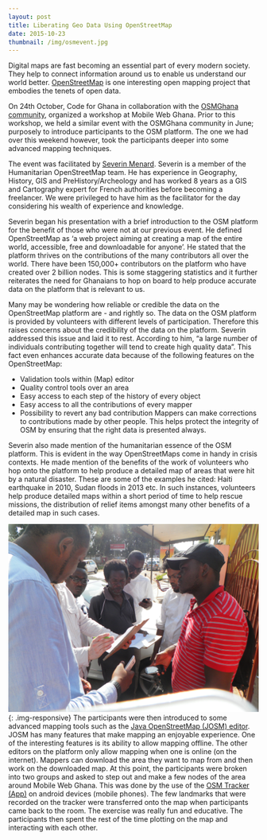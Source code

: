 ```yaml
---
layout: post
title: Liberating Geo Data Using OpenStreetMap
date: 2015-10-23
thumbnail: /img/osmevent.jpg
---
```


Digital maps are fast becoming an essential part of every modern society. They help to connect information around us to enable us understand our world better. [OpenStreetMap](https://www.openstreetmap.org) is one interesting open mapping project that embodies the tenets of open data. 

On 24th October, Code for Ghana in collaboration with the [OSMGhana community](https://twitter.com/osmghana), organized a workshop at Mobile Web Ghana. Prior to this workshop, we held a similar event with the OSMGhana community in June; purposely to introduce participants to the OSM platform. The one we had over this weekend however, took the participants deeper into some advanced mapping techniques. 

The event was facilitated by [Severin Menard](https://twitter.com/sev_hotosm). Severin is a member of the Humanitarian OpenStreetMap team. He has experience in Geography, History, GIS and PreHistory/Archeology and has worked 8 years as a GIS and Cartography expert for French authorities before becoming a freelancer. We were privileged to have him as the facilitator for the day considering his wealth of experience and knowledge. 

Severin began his presentation with a brief introduction to the OSM platform for the benefit of those who were not at our previous event. He defined OpenStreetMap as ‘a web project aiming at creating a map of the entire world, accessible, free and downloadable for anyone’. He stated that the platform thrives on the contributions of the many contributors all over the world. There have been 150,000+ contributors on the platform who have created over 2 billion nodes. This is some staggering statistics and it further reiterates the need for Ghanaians to hop on board to help produce accurate data on the platform that is relevant to us. 

Many may be wondering how reliable or credible the data on the OpenStreetMap platform are - and rightly so. The data on the OSM platform is provided by volunteers with different levels of participation. Therefore this raises concerns about the credibility of the data on the platform. Severin addressed this issue and laid it to rest. According to him, “a large number of individuals contributing together will tend to create high quality data”. This fact even enhances accurate data because of the following features on the OpenStreetMap: 
 * Validation tools within (Map) editor
 * Quality control tools over an area
 * Easy access to each step of the history of every object
 * Easy access to all the contributions of every mapper
 * Possibility to revert any bad contribution
Mappers can make corrections to contributions made by other people. This helps protect the integrity of OSM by ensuring that the right data is presented always. 

Severin also made mention of the humanitarian essence of the OSM platform. This is evident in the way OpenStreetMaps come in handy in crisis contexts. He made mention of the benefits of the work of volunteers who hop onto the platform to help produce a detailed map of areas that were hit by a natural disaster. These are some of the examples he cited: Haiti earthquake in 2010, Sudan floods in 2013 etc. In such instances, volunteers help produce detailed maps within a short period of time to help rescue missions, the distribution of relief items amongst many other benefits of a detailed map in such cases. 

![Mapping Our Environment](/img/openstreetmap.jpg){: .img-responsive}
The participants were then introduced to some advanced mapping tools such as the [Java OpenStreetMap (JOSM) editor](https://josm.openstreetmap.de/). JOSM has many features that make mapping an enjoyable experience. One of the interesting features is its ability to allow mapping offline. The other editors on the platform only allow mapping when one is online (on the internet). Mappers can download the area they want to map from and then work on the downloaded map. At this point, the participants were broken into two groups and asked to step out and make a few nodes of the area around Mobile Web Ghana. This was done by the use of the [OSM Tracker (App)](https://play.google.com/store/apps/details?id=me.guillaumin.android.osmtracker&hl=en) on android devices (mobile phones). The few landmarks that were recorded on the tracker were transferred onto the map when participants came back to the room. The exercise was really fun and educative. The participants then spent the rest of the time plotting on the map and interacting with each other.

